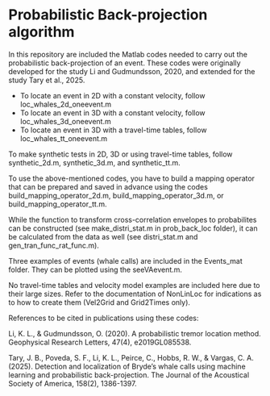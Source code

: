 # Probabilistic Back-projection algorithm 

In this repository are included the Matlab codes needed to carry out the probabilistic back-projection of an event. These codes were originally developed for the study Li and Gudmundsson, 2020, and extended for the study Tary et al., 2025. 

- To locate an event in 2D with a constant velocity, follow loc_whales_2d_oneevent.m
- To locate an event in 3D with a constant velocity, follow loc_whales_3d_oneevent.m
- To locate an event in 3D with a travel-time tables, follow loc_whales_tt_oneevent.m

To make synthetic tests in 2D, 3D or using travel-time tables, follow synthetic_2d.m, synthetic_3d.m, and synthetic_tt.m.

To use the above-mentioned codes, you have to build a mapping operator that can be prepared and saved in advance using the codes build_mapping_operator_2d.m, build_mapping_operator_3d.m, or build_mapping_operator_tt.m.

While the function to transform cross-correlation envelopes to probabilites can be constructed (see make_distri_stat.m in prob_back_loc folder), it can be calculated from the data as well (see distri_stat.m and gen_tran_func_rat_func.m).

Three examples of events (whale calls) are included in the Events_mat folder. They can be plotted using the seeVAevent.m.

No travel-time tables and velocity model examples are included here due to their large sizes. Refer to the documentation of NonLinLoc for indications as to how to create them (Vel2Grid and Grid2Times only).

References to be cited in publications using these codes:

Li, K. L., & Gudmundsson, O. (2020). A probabilistic tremor location method. Geophysical Research Letters, 47(4), e2019GL085538.

Tary, J. B., Poveda, S. F., Li, K. L., Peirce, C., Hobbs, R. W., & Vargas, C. A. (2025). Detection and localization of Bryde’s whale calls using machine learning and probabilistic back-projection. The Journal of the Acoustical Society of America, 158(2), 1386-1397.
